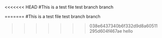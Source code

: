 <<<<<<< HEAD
#This is a test file test branch branch

=======
#This is a test file test branch branch

>>>>>>> 038e6437340b6f332d9d8a60511295d604f467ae
hello